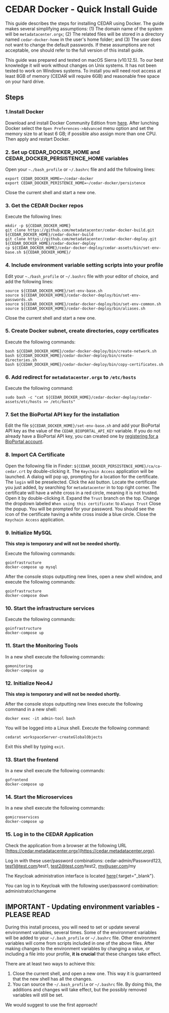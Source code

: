 # CEDAR Docker - Quick Install Guide

This guide describes the steps for installing CEDAR using Docker. The guide makes several simplifying assumptions: 
(1) The domain name of the system will be ``metadatacenter.orgx``;
(2) The related files will be stored in a directory named ``cedar-docker-home`` in the user's home folder;
and (3) The user does not want to change the default passwords. 
If these assumptions are not acceptable, one should refer to the full version of this install guide.

This guide was prepared and tested on macOS Sierra (v10.12.5).
To our best knowledge it will work without changes on Unix systems.
It has not been tested to work on Windows systems.
To install you will need root access at least 8GB of memory (CEDAR will require 6GB) and reasonable free space on your hard drive.

## Steps
### 1.Install Docker

Download and install Docker Community Edition from [here](https://www.docker.com/community-edition).
After lunching Docker select the ```Open Preferences->Advanced``` menu option and set the memory size
to at least 6 GB; if possible also assign more than one CPU. Then apply and restart Docker.

### 2. Set up CEDAR_DOCKER_HOME and CEDAR_DOCKER_PERSISTENCE_HOME variables

Open your ```~./bash_profile``` or ```~/.bashrc``` file and add the following lines:

    export CEDAR_DOCKER_HOME=~/cedar-docker
    export CEDAR_DOCKER_PERISTENCE_HOME=~/cedar-docker/persistence

Close the current shell and start a new one.

### 3. Get the CEDAR Docker repos

Execute the following lines:

    mkdir -p ${CEDAR_DOCKER_HOME}
    git clone https://github.com/metadatacenter/cedar-docker-build.git ${CEDAR_DOCKER_HOME}/cedar-docker-build
    git clone https://github.com/metadatacenter/cedar-docker-deploy.git ${CEDAR_DOCKER_HOME}/cedar-docker-deploy
    cp ${CEDAR_DOCKER_HOME}/cedar-docker-deploy/cedar-assets/bin/set-env-base.sh ${CEDAR_DOCKER_HOME}/


### 4. Include environment variable setting scripts into your profile

Edit your ``~./bash_profile`` or ``~/.bashrc`` file with your editor of choice, and add the following lines:

    source ${CEDAR_DOCKER_HOME}/set-env-base.sh
    source ${CEDAR_DOCKER_HOME}/cedar-docker-deploy/bin/set-env-passwords.sh
    source ${CEDAR_DOCKER_HOME}/cedar-docker-deploy/bin/set-env-common.sh
    source ${CEDAR_DOCKER_HOME}/cedar-docker-deploy/bin/aliases.sh

Close the current shell and start a new one.

### 5. Create Docker subnet, create directories, copy certificates
Execute the following commands:

    bash ${CEDAR_DOCKER_HOME}/cedar-docker-deploy/bin/create-network.sh
    bash ${CEDAR_DOCKER_HOME}/cedar-docker-deploy/bin/create-directories.sh
    bash ${CEDAR_DOCKER_HOME}/cedar-docker-deploy/bin/copy-certificates.sh

### 6. Add redirect for ```metadatacenter.orgx``` to ```/etc/hosts```

Execute the following command:
 
    sudo bash -c "cat ${CEDAR_DOCKER_HOME}/cedar-docker-deploy/cedar-assets/etc/hosts >> /etc/hosts"

### 7. Set the BioPortal API key for the installation

Edit the file ```${CEDAR_DOCKER_HOME}/set-env-base.sh``` and add your BioPortal API key as the value of the ``CEDAR_BIOPORTAL_API_KEY`` variable.
If you do not already have a BioPortal API key, you can created one by [registering for a BioPortal account](https://bioportal.bioontology.org/accounts/new).

### 8. Import CA Certificate

Open the following file in Finder: ``${CEDAR_DOCKER_PERSISTENCE_HOME}/ca/ca-cedar.crt`` by double-clicking it.
The ``Keychain Access`` application  will be launched. A dialog will pop up, prompting for a location for the certificate.
The ``login`` will be preselected. Click the ``Add`` button.
Locate the certificate you just added, by searching for ``metadatacenter`` in to top right corner.
The certificate will have a white cross in a red circle, meaning it is not trusted.
Open it by double-clicking it.
Expand the ``Trust`` branch on the top.
Change the dropdown labeled ``When using this certificate``: to ``Always Trust``
Close the popup.
You will be prompted for your password.
You should see the icon of the certificate having a white cross inside a blue circle.
Close the ``Keychain Access`` application.

### 9. Initialize MySQL

**This step is temporary and will not be needed shortly.**

Execute the following commands:

    goinfrastructure
    docker-compose up mysql

After the console stops outputting new lines, open a new shell window, and execute the following commands:

    goinfrastructure
    docker-compose down

### 10. Start the infrastructure services

Execute the following commands:

    goinfrastructure
    docker-compose up

### 11. Start the Monitoring Tools

In a new shell execute the following commands:

    gomonitoring
    docker-compose up

### 12. Initialize Neo4J

**This step is temporary and will not be needed shortly.**

After the console stops outputting new lines execute the following command in a new shell:

    docker exec -it admin-tool bash

You will be logged into a Linux shell. Execute the following command:

    cedarat workspaceServer-createGlobalObjects
 
Exit this shell by typing ``exit``.

### 13. Start the frontend

In a new shell execute the following commands:

    gofrontend
    docker-compose up

### 14. Start the Microservices

In a new shell execute the following commands:

    gomicroservices
    docker-compose up

### 15. Log in to the CEDAR Application

Check the application from a browser at the following URL [https://cedar.metadatacenter.orgx](https://cedar.metadatacenter.orgx).

Log in with these user/password combinations: cedar-admin/Password123, test1@test.com/test1, test2@test.com/test2, my@user.com/my

The Keycloak administration interface is located [here](https://auth.metadatacenter.orgx/auth/admin/){:target="_blank"}.

You can log in to Keycloak with the following user/password combination: administrator/changeme

## IMPORTANT - Updating environment variables - PLEASE READ
During this install process, you will need to set or update several environment variables, several times.
Some of the environment variables will be added to your ``~/.bash_profile`` or ``~/.bashrc`` file.
Other environment variables will come from scripts included in one of the above files.
After making changes to the environment variables by changing a value, or including a file into your profile, **it is crucial** that these changes take effect.

There are at least two ways to achieve this:
1. Close the current shell, and open a new one. This way it is guarranteed that the new shell has all the changes.
1. You can source the ``~/.bash_profile`` or ``~/.bashrc`` file. By doing this, the additions and changes will take effect, but the possibly removed variables will still be set.

We would suggest to use the first approach!

